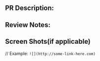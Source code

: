 ## PR Description:



## Review Notes:



## Screen Shots(if applicable)
// Example: `![](http://some-link-here.com)`
